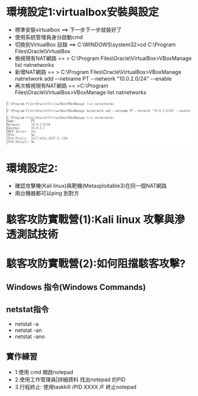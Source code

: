 # 環境設定1:virtualbox安裝與設定
- 標準安裝virtualbox ==> 下一步下一步就裝好了
- 使用系統管理員身分啟動cmd
- 切換到VirtualBox 目錄 ==>  C:\WINDOWS\system32>cd C:\Program Files\Oracle\VirtualBox
- 檢視現有NAT網路 == > C:\Program Files\Oracle\VirtualBox>VBoxManage list natnetworks
- 新增NAT網路 == > C:\Program Files\Oracle\VirtualBox>VBoxManage natnetwork add --netname PT --network "10.0.2.0/24" --enable
- 再次檢視現有NAT網路 == >C:\Program Files\Oracle\VirtualBox>VBoxManage list natnetworks

![A1.png](A1.png)

# 環境設定2:
- 確認攻擊機(Kali linux)與靶機(Metasploitable3)在同一個NAT網路
- 兩台機器都可以ping 到對方 

# 駭客攻防實戰營(1):Kali linux 攻擊與滲透測試技術


# 駭客攻防實戰營(2):如何阻擋駭客攻擊?

## Windows 指令(Windows Commands)
## netstat指令
- netstat -a
- netstat -an
- netstat -ano
## 實作練習
- 1.使用 cmd 開啟notepad
- 2.使用工作管理員|詳細資料 找出notepad 的PID
- 3.行程終止: 使用taskkill /PID XXXX /F 終止notepad
